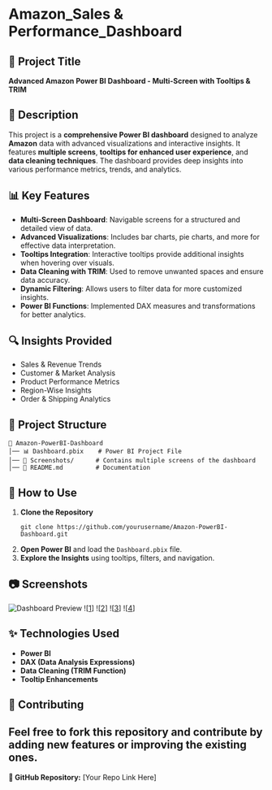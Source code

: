 # Amazon_Sales & Performance_Dashboard

## 📌 Project Title
**Advanced Amazon Power BI Dashboard - Multi-Screen with Tooltips & TRIM**

## 📖 Description
This project is a **comprehensive Power BI dashboard** designed to analyze **Amazon** data with advanced visualizations and interactive insights. It features **multiple screens**, **tooltips for enhanced user experience**, and **data cleaning techniques**. The dashboard provides deep insights into various performance metrics, trends, and analytics.

## 📊 Key Features
- **Multi-Screen Dashboard**: Navigable screens for a structured and detailed view of data.
- **Advanced Visualizations**: Includes bar charts, pie charts, and more for effective data interpretation.
- **Tooltips Integration**: Interactive tooltips provide additional insights when hovering over visuals.
- **Data Cleaning with TRIM**: Used to remove unwanted spaces and ensure data accuracy.
- **Dynamic Filtering**: Allows users to filter data for more customized insights.
- **Power BI Functions**: Implemented DAX measures and transformations for better analytics.

## 🔍 Insights Provided
- Sales & Revenue Trends
- Customer & Market Analysis
- Product Performance Metrics
- Region-Wise Insights
- Order & Shipping Analytics

## 📂 Project Structure
```
📁 Amazon-PowerBI-Dashboard
│── 📊 Dashboard.pbix    # Power BI Project File
│── 📸 Screenshots/      # Contains multiple screens of the dashboard
│── 📜 README.md         # Documentation
```

## 🚀 How to Use
1. **Clone the Repository**
   ```[bash](https://github.com/Madhuri804/Amazon_Sales_Performance_Dashboard.git)
   git clone https://github.com/yourusername/Amazon-PowerBI-Dashboard.git
   ```
2. **Open Power BI** and load the `Dashboard.pbix` file.
3. **Explore the Insights** using tooltips, filters, and navigation.

## 📷 Screenshots
![Dashboard Preview](screenshots/powerbidashboard.png)
![[1](https://github.com/Madhuri804/Amazon_Sales_Performance_Dashboard-/blob/main/2ndscreen.png)]
![[2](https://github.com/Madhuri804/Amazon_Sales_Performance_Dashboard-/blob/main/3rd.png)]
![[3](https://github.com/Madhuri804/Amazon_Sales_Performance_Dashboard-/blob/main/4th.png)]
![[4](https://github.com/Madhuri804/Amazon_Sales_Performance_Dashboard-/blob/main/6th.png)]


## ✨ Technologies Used
- **Power BI**
- **DAX (Data Analysis Expressions)**
- **Data Cleaning (TRIM Function)**
- **Tooltip Enhancements**

## 🤝 Contributing
Feel free to fork this repository and contribute by adding new features or improving the existing ones.
---

**🔗 GitHub Repository:** [Your Repo Link Here]

